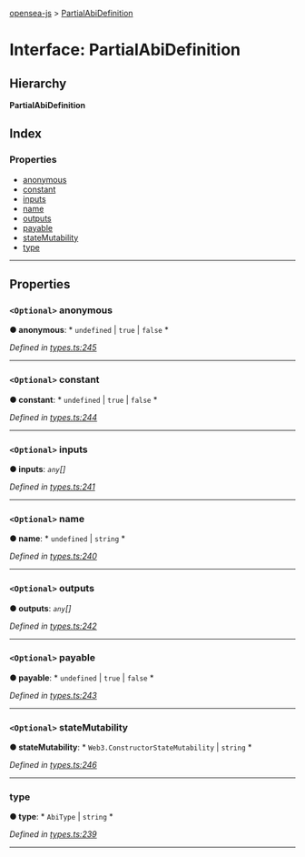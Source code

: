 [opensea-js](../README.md) > [PartialAbiDefinition](../interfaces/partialabidefinition.md)

# Interface: PartialAbiDefinition

## Hierarchy

**PartialAbiDefinition**

## Index

### Properties

* [anonymous](partialabidefinition.md#anonymous)
* [constant](partialabidefinition.md#constant)
* [inputs](partialabidefinition.md#inputs)
* [name](partialabidefinition.md#name)
* [outputs](partialabidefinition.md#outputs)
* [payable](partialabidefinition.md#payable)
* [stateMutability](partialabidefinition.md#statemutability)
* [type](partialabidefinition.md#type)

---

## Properties

<a id="anonymous"></a>

### `<Optional>` anonymous

**● anonymous**: * `undefined` &#124; `true` &#124; `false`
*

*Defined in [types.ts:245](https://github.com/ProjectOpenSea/opensea-js/blob/780e919/src/types.ts#L245)*

___
<a id="constant"></a>

### `<Optional>` constant

**● constant**: * `undefined` &#124; `true` &#124; `false`
*

*Defined in [types.ts:244](https://github.com/ProjectOpenSea/opensea-js/blob/780e919/src/types.ts#L244)*

___
<a id="inputs"></a>

### `<Optional>` inputs

**● inputs**: *`any`[]*

*Defined in [types.ts:241](https://github.com/ProjectOpenSea/opensea-js/blob/780e919/src/types.ts#L241)*

___
<a id="name"></a>

### `<Optional>` name

**● name**: * `undefined` &#124; `string`
*

*Defined in [types.ts:240](https://github.com/ProjectOpenSea/opensea-js/blob/780e919/src/types.ts#L240)*

___
<a id="outputs"></a>

### `<Optional>` outputs

**● outputs**: *`any`[]*

*Defined in [types.ts:242](https://github.com/ProjectOpenSea/opensea-js/blob/780e919/src/types.ts#L242)*

___
<a id="payable"></a>

### `<Optional>` payable

**● payable**: * `undefined` &#124; `true` &#124; `false`
*

*Defined in [types.ts:243](https://github.com/ProjectOpenSea/opensea-js/blob/780e919/src/types.ts#L243)*

___
<a id="statemutability"></a>

### `<Optional>` stateMutability

**● stateMutability**: * `Web3.ConstructorStateMutability` &#124; `string`
*

*Defined in [types.ts:246](https://github.com/ProjectOpenSea/opensea-js/blob/780e919/src/types.ts#L246)*

___
<a id="type"></a>

###  type

**● type**: * `AbiType` &#124; `string`
*

*Defined in [types.ts:239](https://github.com/ProjectOpenSea/opensea-js/blob/780e919/src/types.ts#L239)*

___

